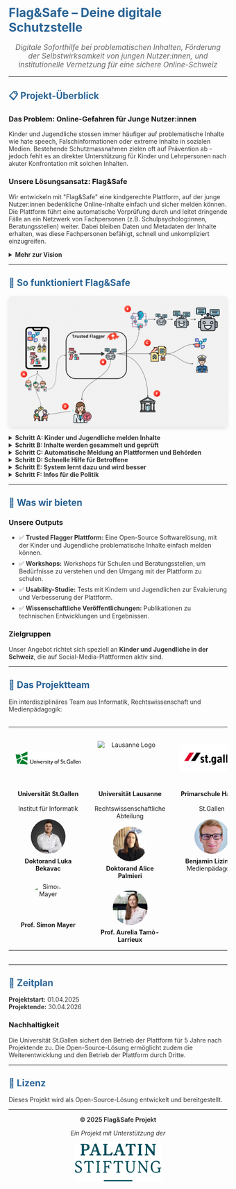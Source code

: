 # Flag&Safe – Deine digitale Schutzstelle

<!-- Inline CSS styles -->
<style>
  /* Big headings in primary blue */
  h1, h2 {
    color: #2a6496;
  }
  
  /* Normal text in dark color */
  p, li, summary {
    color: #333;
  }
  
  /* Add spacing between list items */
  li {
    margin-bottom: 8px;
  }
  
  /* Ensure images are responsive */
  img {
    max-width: 100%;
    height: auto;
    display: block;
    margin: 1rem auto;
  }
  
  /* Dropdown pointer cursor */
  summary {
    cursor: pointer;
    font-weight: bold;
  }
  
  /* Center content */
  .center {
    text-align: center;
  }
  
  /* System diagram */
  .system-img {
    max-width: 100%;
    box-shadow: 0 4px 8px rgba(0,0,0,0.1);
    border-radius: 8px;
  }
  
  /* Team table styling */
  table {
    width: 100%;
    margin: 2rem auto;
  }
  
  td {
    padding: 1rem;
    text-align: center;
    vertical-align: top;
  }
  
  /* Team logo consistent sizing */
  .team-logo {
    height: 80px;
    width: auto;
    max-width: 150px;
    object-fit: contain;
    margin-bottom: 1rem;
  }
  
  /* Team member photo consistent sizing */
  .team-photo {
    height: 80px;
    width: 80px;
    border-radius: 50%;
    object-fit: cover;
    margin: 0.5rem auto;
    display: block;
  }
  
  /* Institution name consistent height */
  .institution-name {
    min-height: 3rem;
    display: flex;
    flex-direction: column;
    justify-content: center;
    margin-bottom: 1rem;
  }
</style>

<p style="font-size: 1.2em; color: #666; text-align: center; font-style: italic;">
Digitale Soforthilfe bei problematischen Inhalten, Förderung der Selbstwirksamkeit von jungen Nutzer:innen, und institutionelle Vernetzung für eine sichere Online-Schweiz
</p>

---

## 📋 Projekt-Überblick

### Das Problem: Online-Gefahren für Junge Nutzer:innen
Kinder und Jugendliche stossen immer häufiger auf problematische Inhalte wie hate speech, Falschinformationen oder extreme Inhalte in sozialen Medien. Bestehende Schutzmassnahmen zielen oft auf Prävention ab - jedoch fehlt es an direkter Unterstützung für Kinder und Lehrpersonen nach akuter Konfrontation mit solchen Inhalten.

### Unsere Lösungsansatz: Flag&Safe
Wir entwickeln mit "Flag&Safe" eine kindgerechte Plattform, auf der junge Nutzer:innen bedenkliche Online-Inhalte einfach und sicher melden können. Die Plattform führt eine automatische Vorprüfung durch und leitet dringende Fälle an ein Netzwerk von Fachpersonen (z.B. Schulpsycholog:innen, Beratungsstellen) weiter. Dabei bleiben Daten und Metadaten der Inhalte erhalten, was diese Fachpersonen befähigt, schnell und unkompliziert einzugreifen.

<details>
<summary><strong>Mehr zur Vision</strong></summary>

In jüngster Zeit häufen sich Berichte über radikalisierende Inhalte in sozialen Medien – auch in der Schweiz sorgen Schlagzeilen wie „Radikalisierung im Internet: Mit TikTok zum IS-Fanatiker" für Aufmerksamkeit. Gleichzeitig berichten immer mehr junge Nutzer:innen, dass sie in ihren Social-Media-Feeds auf unerwünschte sexuelle, irreführende und hasserfüllte Inhalte stossen.

Mit dem Inkrafttreten des Digital Services Act in der Europäischen Union werden strengere Regeln für soziale Medien eingeführt, insbesondere um Kinder besser zu schützen. Ein zentraler Aspekt solcher Massnahmen sind sogenannte "Trusted Flagger". Diese Akteure identifizieren problematische Inhalte, melden sie und entfernen sie von Social-Media Plattformen. Jedoch existiert in der Schweiz keine entsprechende Meldestelle. Dieses Problem versuchen wir, mit dem Flag&Safe Projekt zu lösen.

</details>

---

## 🔄 So funktioniert Flag&Safe

<img src="data/TrustedFlagger.png" alt="Systemdiagramm der Flag&Safe Plattform" class="system-img">

<details>
<summary><strong>Schritt A: Kinder und Jugendliche melden Inhalte</strong></summary>

Wenn Kinder oder Jugendliche in sozialen Medien auf problematische Inhalte stossen (z.B. extreme, radikale, hasserfüllte oder sexuelle Inhalte), können sie diese über die Flag&Safe Plattform melden. Hierfür schicken sie einen link zum Inhalt oder nutzen einen integrierten Chatbot.

</details>

<details>
<summary><strong>Schritt B: Inhalte werden gesammelt und geprüft</strong></summary>

Sobald ein potenziell problematischer Inhalt gemeldet wird, sammelt unser System diesen automatisch und speichert ihn sicher ab. Spezielle Computerprogramme schauen sich den Inhalt unter Zuhilfenahme von künstlicher Intelligenz an und prüfen, ob er gegen Regeln verstößt oder sogar illegal sein könnte. Dabei werden auch bekannte Listen mit verbotenen Inhalten abgeglichen.

</details>

<details>
<summary><strong>Schritt C: Automatische Meldung an Plattformen und Behörden</strong></summary>

Wenn ein Inhalt gegen die Regeln der sozialen Medien oder gegen Gesetze verstößt, meldet unser System ihn automatisch direkt an die Betreiber der Social-Media-Plattform (z.B. TikTok, Instagram). Wenn der Inhalt klar illegal ist, könnte der Inhalt sogar vollautomatisch an die zuständigen Polizeibehörden gemeldet werden.

</details>

<details>
<summary><strong>Schritt D: Schnelle Hilfe für Betroffene</strong></summary>

Gleichzeitig informiert das System auch lokale Hilfsstellen, wie Schulpsychologen oder Medienpädagogen. Diese Fachleute erhalten dann die wichtigsten Informationen über den gemeldeten Inhalt und können dem betroffenen Kind schnell helfen, zum Beispiel durch ein Beratungsgespräch.

</details>

<details>
<summary><strong>Schritt E: System lernt dazu und wird besser</strong></summary>

Alle gemeldeten Inhalte werden gesammelt und helfen dabei, unser System immer weiter zu verbessern. Die künstliche Intelligenz lernt aus neuen Fällen unter Wahrung der Anonymität der beteiligten Personen und kann so problematische Inhalte in Zukunft noch schneller und genauer erkennen. Wir können ausserdem so auch besser verstehen, welche potenziell gefährlichen Trends sich gerade online entwickeln.

</details>

<details>
<summary><strong>Schritt F: Infos für die Politik</strong></summary>

Unsere gesammelten Erkenntnisse geben wir auch an die Politik weiter. So können Politikerinnen und Politiker besser verstehen, welchen Gefahren Kinder und Jugendliche online ausgesetzt sind und neue Gesetze entwickeln, um sie besser zu schützen.

</details>

---

## 🎯 Was wir bieten

### Unsere Outputs
- ✅ **Trusted Flagger Plattform:** Eine Open-Source Softwarelösung, mit der Kinder und Jugendliche problematische Inhalte einfach melden können.
- ✅ **Workshops:** Workshops für Schulen und Beratungsstellen, um Bedürfnisse zu verstehen und den Umgang mit der Plattform zu schulen.
- ✅ **Usability-Studie:** Tests mit Kindern und Jugendlichen zur Evaluierung und Verbesserung der Plattform.
- ✅ **Wissenschaftliche Veröffentlichungen:** Publikationen zu technischen Entwicklungen und Ergebnissen.

### Zielgruppen
Unser Angebot richtet sich speziell an **Kinder und Jugendliche in der Schweiz**, die auf Social-Media-Plattformen aktiv sind.

---

## 👥 Das Projektteam

Ein interdisziplinäres Team aus Informatik, Rechtswissenschaft und Medienpädagogik:

<table>
  <tr>
    <td>
      <img src="data/HSG_Logo_EN_RGB.svg.png" alt="HSG Logo" class="team-logo"><br>
      <div class="institution-name">
        <strong>Universität St.Gallen</strong><br>
        Institut für Informatik
      </div>
      <img src="data/Luka.jpg" alt="Luka Bekavac" class="team-photo">
      <strong>Doktorand Luka Bekavac</strong><br><br>
      <img src="https://storage.inrupt.com/f531f8ef-cd9d-474a-9fa6-70026b37c847/public/publicPortrait-square.jpg" alt="Simon Mayer" class="team-photo">
      <strong>Prof. Simon Mayer</strong>
    </td>
    <td>
      <img src="data/Logo_Université_de_Lausanne.png" alt="Lausanne Logo" class="team-logo"><br>
      <div class="institution-name">
        <strong>Universität Lausanne</strong><br>
        Rechtswissenschaftliche Abteilung
      </div>
      <img src="data/Alice.jpeg" alt="Alice Palmieri" class="team-photo">
      <strong>Doktorand Alice Palmieri</strong><br><br>
      <img src="data/aurelia.jpg" alt="Aurelia Tamò-Larrieux" class="team-photo">
      <strong>Prof. Aurelia Tamò-Larrieux</strong>
    </td>
    <td>
      <img src="data/logo_stadt_st.gallen.jpg" alt="St.Gallen Logo" class="team-logo"><br>
      <div class="institution-name">
        <strong>Primarschule Halden</strong><br>
        St.Gallen
      </div>
      <img src="data/Benjamin-Lizinger.jpg" alt="Benjamin Lizinger" class="team-photo">
      <strong>Benjamin Lizinger</strong><br>
      Medienpädagoge
    </td>
    <td>
      <img src="data/Maastricht_University_logo.svg.png" alt="Maastricht Logo" class="team-logo"><br>
      <div class="institution-name">
        <strong>Universität Maastricht</strong><br>
        Law&Tech Lab
      </div>
      <img src="data/Konrad.jpeg" alt="Konrad Kollnig" class="team-photo">
      <strong>Prof. Konrad Kollnig</strong><br>
      (Unterstützende Funktion)
    </td>
  </tr>
</table>

---

## 📅 Zeitplan

**Projektstart:** 01.04.2025  
**Projektende:** 30.04.2026

### Nachhaltigkeit
Die Universität St.Gallen sichert den Betrieb der Plattform für 5 Jahre nach Projektende zu. Die Open-Source-Lösung ermöglicht zudem die Weiterentwicklung und den Betrieb der Plattform durch Dritte.

---

## 📄 Lizenz

Dieses Projekt wird als Open-Source-Lösung entwickelt und bereitgestellt.

---

<div class="center">

<strong>© 2025 Flag&Safe Projekt</strong>

<p style="font-style: italic;">Ein Projekt mit Unterstützung der</p>

<img src="data/Palatin.png" alt="Palatin Stiftung" style="max-width: 200px; height: auto;">

</div>
